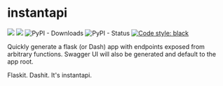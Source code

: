 instantapi
==========

[![](https://badgen.net/pypi/v/flask-fast)](https://pypi.org/project/flask-fast/)
[![](https://badgen.net/pypi/license/flask-fast)](https://pypi.org/project/flask-fast/)
![PyPI - Downloads](https://img.shields.io/pypi/dm/flask-fast)
![PyPI - Status](https://img.shields.io/pypi/status/flask-fast.svg)
[![Code style: black](https://img.shields.io/badge/code%20style-black-000000.svg)](https://github.com/psf/black)

Quickly generate a flask (or Dash) app with endpoints exposed from arbitrary functions. Swagger UI will also be generated and default to the app root. 

Flaskit. Dashit. It's instantapi.
